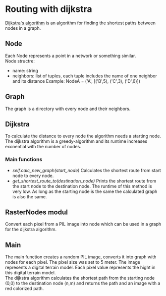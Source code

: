 # Routing with dijkstra
[Dijkstra's algorithm](https://en.wikipedia.org/wiki/Dijkstra%27s_algorithm) is an algorithm for finding the shortest paths between nodes in a graph.

## Node
Each Node represents a point in a network or something similar.\
Node structre:
* name: string
* neighbors: list of tuples, each tuple includes the name of one neighbor and its distance
Example: NodeA = ('A', [('B',5), ('C',3), ('D',6)])

## Graph
The graph is a directory with every node and their neighbors.

## Dijkstra
To calculate the distance to every node the algorithm needs a starting node.\
The dijkstra algorithm is a greedy-algorithm and its runtime increases exonential with the number of nodes.

### Main functions
* *self.calc_new_graph(start_node)*
Calculates the shortest route from start node to every node.
* *get_shortest_route_to(destination_node)*
Prints the shortest route from the start node to the destination node. The runtime of this method is very low. As long as the starting node is the same the calculated graph is also the same.

## RasterNodes modul
Convert each pixel from a PIL image into node which can be used in a graph for the dijkstra algorithm.

## Main
The main function creates a random PIL image, converts it into graph with nodes for each pixel. The pixel size was set to 5 meter. The image represents a digital terrain model. Each pixel value represents the hight in this digital terrain model.\
The dijkstra algorithm calculates the shortest path from the starting node (0,0) to the destination node (n,m) and returns the path and an image with a red colorized path.